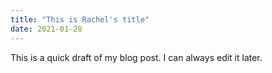 ```yaml
---
title: "This is Rachel's title"
date: 2021-01-28
---
```


This is a quick draft of my blog post. I can always edit it later. 
